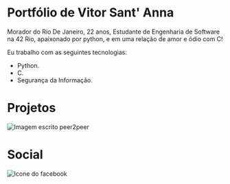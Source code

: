 # Portfólio de Vitor Sant' Anna 
Morador do Rio De Janeiro, 22 anos, Estudante de Engenharia de Software na 42 Rio, apaixonado por python, e em uma relação de amor e ódio com C!

Eu trabalho com as seguintes tecnologias:
- Python.
- C.
- Segurança da Informação.

# Projetos 

![Imagem escrito peer2peer](https://i.ibb.co/vsNkzn9/Screenshot-20221113-134421-045.png)

# Social 

![[Icone do facebook](https://encrypted-tbn0.gstatic.com/images?q=tbn:ANd9GcSSO_Gmh11VEDFRBYeuH0ZOTelF591p4o1KEjNQ2WA9nxENCrtiLgVmaySG&s=10)](Instagram.com/vitor.santanna2)



